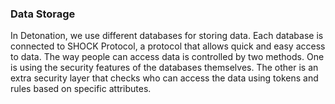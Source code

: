 ### Data Storage

In Detonation, we use different databases for storing data. Each database is connected to SHOCK Protocol, a protocol that
allows quick and easy access to data. The way people can access data is controlled by two methods. One is using the
security features of the databases themselves. The other is an extra security layer that checks who can access the data
using tokens and rules based on specific attributes.


